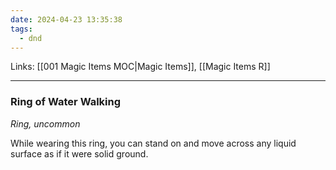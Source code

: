 ```yaml
---
date: 2024-04-23 13:35:38
tags:
  - dnd
---
```

Links: [[001 Magic Items MOC|Magic Items]], [[Magic Items R]]
___
### Ring of Water Walking

*Ring, uncommon*

While wearing this ring, you can stand on and move across any liquid surface as if it were solid ground.
